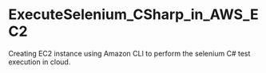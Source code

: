 # ExecuteSelenium_CSharp_in_AWS_EC2
Creating EC2 instance using Amazon CLI to perform the selenium C# test execution in cloud. 
